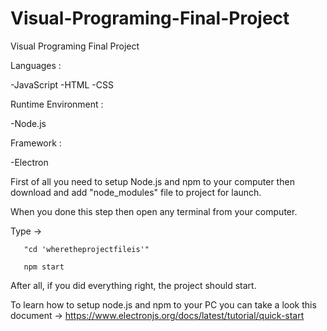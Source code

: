 # Visual-Programing-Final-Project
Visual Programing Final Project

Languages :

-JavaScript
-HTML
-CSS

Runtime Environment :

-Node.js

Framework :

-Electron

First of all you need to setup Node.js and npm to your computer then download and add "node_modules" file to project for launch.

When you done this step then open any terminal from your computer.

Type -> 

       "cd 'wheretheprojectfileis'"
       
       npm start
       
After all, if you did everything right, the project should start.


To learn how to setup node.js and npm to your PC you can take a look this document ->  https://www.electronjs.org/docs/latest/tutorial/quick-start
